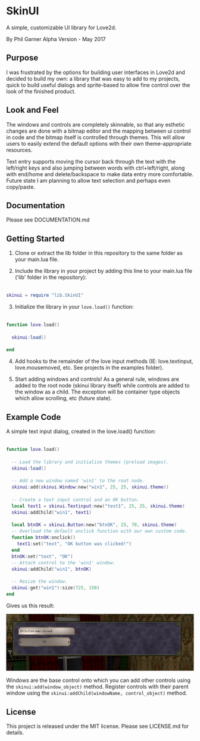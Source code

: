 SkinUI
=========

A simple, customizable UI library for Love2d.

By Phil Garner
Alpha Version - May 2017

## Purpose

I was frustrated by the options for building user interfaces in Love2d and decided to build my own: a library that was easy to add to my projects, quick to build useful dialogs and sprite-based to allow fine control over the look of the finished product.

## Look and Feel

The windows and controls are completely skinnable, so that any esthetic changes are done with a bitmap editor and the mapping between ui control in code and the bitmap itself is controlled through themes.  This will allow users to easily extend the default options with their own theme-appropriate resources.

Text entry supports moving the cursor back through the text with the left/right keys and also jumping between words with ctrl+left/right, along with end/home and delete/backspace to make data entry more comfortable.  Future state I am planning to allow text selection and perhaps even copy/paste.

## Documentation

Please see DOCUMENTATION.md

## Getting Started

1. Clone or extract the lib folder in this repository to the same folder as your main.lua file.

2. Include the library in your project by adding this line to your main.lua file ('lib' folder in the repository):

```lua

skinui = require "lib.SkinUI"

```

3. Initialize the library in your `love.load()` function:

```lua

function love.load()
  
  skinui:load()

end

```

4. Add hooks to the remainder of the love input methods (IE: love.textinput, love.mousemoved, etc.  See projects in the examples folder).

5. Start adding windows and controls!  As a general rule, windows are added to the root node (skinui library itself) while controls are added to the window as a child.  The exception will be container type objects which allow scrolling, etc (future state).

## Example Code

A simple text input dialog, created in the love.load() function:

```lua

function love.load()
  
  -- Load the library and initialize themes (preload images).
  skinui:load()
  
  -- Add a new window named 'win1' to the root node.
  skinui:add(skinui.Window:new("win1", 25, 25, skinui.theme))
  
  -- Create a text input control and an OK button.
  local text1 = skinui.Textinput:new("text1", 25, 25, skinui.theme)
  skinui:addChild("win1", text1)
  
  local btnOK = skinui.Button:new("btnOK", 25, 70, skinui.theme)
  -- Overload the default onclick function with our own custom code.
  function btnOK:onclick()
    text1:set("text", "OK button was clicked!")
  end
  btnOK:set("text", "OK")
  -- Attach control to the 'win1' window.
  skinui:addChild("win1", btnOK)

  -- Resize the window.
  skinui:get("win1"):size(725, 150)
end

```

Gives us this result:

![alt text](https://github.com/philbgarner/SkinUI/blob/master/SkinUI-SampleScreenshot.png "Textinput and OK button on a window.")

Windows are the base control onto which you can add other controls using the ```skinui:add(window_object)``` method.  Register
controls with their parent window using the ```skinui:addChild(windowName, control_object)``` method.

## License

This project is released under the MIT license. Please see LICENSE.md for details.